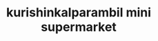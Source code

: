 ---
title: "kurishinkalparambil mini supermarket"
url: /moonnilavu/kurishinkalparambil-mini-supermarket/
shop: supermarket
---